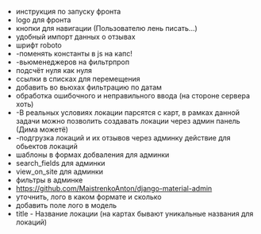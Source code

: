 + инструкция по запуску фронта
+ logo для фронта
+ кнопки для навигации (Пользователю лень писать...)
+ удобный импорт данных о отзывах
+ шрифт roboto
+ -поменять константы в js на капс!
+ -вьюменеджеров на фильтрпроп
+ подсчёт нуля как нуля
+ ссылки в списках для перемещения
+ добавить во вьюхах фильтрацию по датам
+ обработка ошибочного и неправильного ввода (на стороне сервера хоть)
+ -В реальных условиях локации парсятся с карт, в рамках данной задачи можно позволить создавать локации через админ панель (Дима можетё)
+ -подгрузка локаций и их отзывов через админку
    действие для обьектов локаций
+ шаблоны в формах добваления для админки
+ search_fields для админки
+ view_on_site для админки
+ фильтры в админке
+ https://github.com/MaistrenkoAnton/django-material-admin
+ уточнить, лого в каком формате и сколько
+ добавить поле лого в модель
+ title - Название локации (на картах бывают уникальные названия для локаций)
